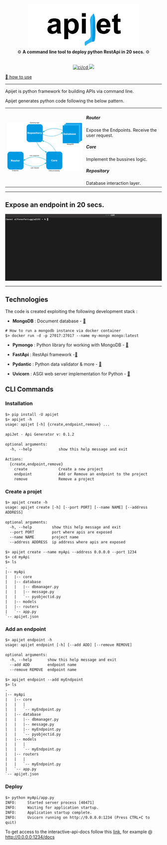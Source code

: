 <div align="center">
  <img src="apijet.png" width="360" />
</div>

<div align="center">
  ⚙ <strong>A command line tool to deploy python RestApi in 20 secs.</strong> ⚙
</div>
<br/>

<p align="center">
  <a target="_blank" rel="noopener noreferrer" href="https://github.com/Arfius/apijet/actions/workflows/apijet.yml/badge.svg">
    <img src="https://github.com/Arfius/apijet/actions/workflows/apijet.yml/badge.svg" alt="ci/cd" style="max-width: 100%;"/>
  </a>

  <a target="_blank"  href="https://twitter.com/alfarruggia">
    <img src="https://img.shields.io/twitter/follow/alfarruggia"/>
  </a>
 </p>
 <p align="center">
 
   <a style="{text-decoration: none;} " target="_blank"  href="https://medium.com/p/de089348c498"> 🔗 how to use </a>

</p>

---

Apijet is python framework for building APIs via command line.

Apijet generates python code following the below pattern.

<table style="{border:0px}">
<tr>
	<td>
		<img src="pattern.png" width="360" />
	</td>
	<td> 
		<h5> Router </h5> Expose the Endpoints. Receive the user request.
		<h5> Core </h5> Implement the bussines logic.
		<h5> Repository </h5> Database interaction layer.
	</td>
</tr>
<table>

---
## Expose an endpoint in 20 secs.

![Alt Text](example.gif)

---
## Technologies

The code is created exploiting  the following development stack :

- **MongoDB** : Document database - [🔗](https://www.mongodb.com/)

```
# How to run a mongodb instance via docker container
$> docker run -d -p 27017:27017 --name my-mongo mongo:latest

``` 

- **Pymongo** : Python library for working with MongoDB - [🔗](https://pymongo.readthedocs.io/en/stable/)

- **FastApi** : RestApi framework -[🔗](https://fastapi.tiangolo.com/)

- **Pydantic** : Python data validator & more - [🔗](https://pydantic-docs.helpmanual.io/)

- **Uvicorn** : ASGI web server implementation for Python - [🔗](https://www.uvicorn.org/)

## CLI Commands


### Installation
```
$> pip install -U apijet 
$> apijet -h
usage: apijet [-h] {create,endpoint,remove} ...

apiJet - Api Generator v: 0.1.2

optional arguments:
  -h, --help            show this help message and exit

Actions:
  {create,endpoint,remove}
    create              Create a new project
    endpoint            Add or Remove an endpoint to the project
    remove              Remove a project
```

### Create a projet
```
$> apijet create -h
usage: apijet create [-h] [--port PORT] [--name NAME] [--address ADDRESS]

optional arguments:
  -h, --help         show this help message and exit
  --port PORT        port where apis are exposed
  --name NAME        project name
  --address ADDRESS  ip address where apis are exposed

$> apijet create --name myApi --address 0.0.0.0 --port 1234
$> cd myApi
$> ls 
.
|-- myApi
|   |-- core
|   |-- database
|   |   |-- dbmanager.py
|   |   |-- message.py
|   |   `-- pyobjectid.py
|   |-- models
|   |-- routers
|   `-- app.py
`-- apijet.json
```

### Add an endpoint
```
$> apijet endpoint -h
usage: apijet endpoint [-h] [--add ADD] [--remove REMOVE]

optional arguments:
  -h, --help       show this help message and exit
  --add ADD        endpoint name
  --remove REMOVE  endpoint name
  
$> apijet endpoint --add myEndpoint
$> ls 
.
|-- myApi
|   |-- core
|   |   |
|   |   `-- myEndpoint.py
|   |-- database
|   |   |-- dbmanager.py
|   |   |-- message.py
|   |   |-- myEndpoint.py
|   |   `-- pyobjectid.py
|   |-- models
|   |   |
|   |   `-- myEndpoint.py
|   |-- routers
|   |   |
|   |   `-- myEndpoint.py
|   `-- app.py
`-- apijet.json
```
### Deploy

```
$> python myApi/app.py
INFO:     Started server process [40471]
INFO:     Waiting for application startup.
INFO:     Application startup complete.
INFO:     Uvicorn running on http://0.0.0.0:1234 (Press CTRL+C to quit)
```
To get access to the interactive-api-docs follow this [link](https://fastapi.tiangolo.com/#interactive-api-docs), for example @ http://0.0.0.0:1234/docs